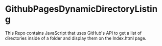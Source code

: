 # GithubPagesDynamicDirectoryListing
This Repo contains JavaScript that uses GitHub's API to get a list of directories inside of a folder and display them on the Index.html page.
